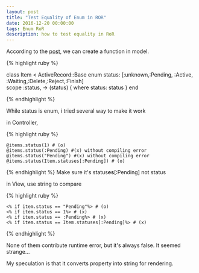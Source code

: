 ```yaml
---
layout: post
title: "Test Equality of Enum in ROR"
date: 2016-12-20 00:00:00
tags: Enum RoR 
description: how to test equality in RoR
---
```


According to the [post](http://www.justinweiss.com/articles/search-and-filter-rails-models-without-bloating-your-controller/), we can create a function in model.

{% highlight ruby %}

class Item < ActiveRecord::Base
  enum status: [:unknown,:Pending, :Active, :Waiting,:Delete,:Reject,:Finish]    
  scope :status, -> (status) { where status: status }
end

{% endhighlight %}

While status is enum, i tried several way to make it work

in Controller,

{% highlight ruby %}

    @items.status(1) # (o)
    @items.status(:Pending) #(x) without compiling error
    @items.status("Pending") #(x) without compiling error
    @items.status(Item.statuses[:Pending]) # (o)

{% endhighlight %}
Make sure it's status**es**[:Pending] not status


in View, use string to compare

{% highlight ruby %}

    <% if item.status == "Pending"%> # (o)
    <% if item.status == 1%> # (x)
    <% if item.status == :Pending%> # (x)
    <% if item.status == Item.statuses[:Pending]%> # (x)

{% endhighlight %}

None of them contribute runtime error, but it's always false. It seemed strange...

My speculation is that it converts property into string for rendering.
